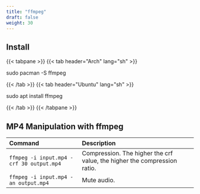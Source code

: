 ```yaml
---
title: "ffmpeg"
draft: false
weight: 30
---
```

## Install

{{< tabpane >}}
{{< tab header="Arch" lang="sh" >}}

sudo pacman -S ffmpeg

{{< /tab >}}
{{< tab header="Ubuntu" lang="sh" >}}

sudo apt install ffmpeg

{{< /tab >}}
{{< /tabpane >}}

## MP4 Manipulation with ffmpeg

|Command|Description|
|:------|:----------|
|`ffmpeg -i input.mp4 -crf 30 output.mp4`|Compression. The higher the crf value, the higher the compression ratio.|
|`ffmpeg -i input.mp4 -an output.mp4`|Mute audio.|
